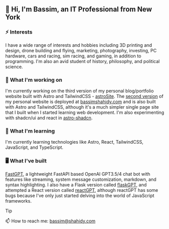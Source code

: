 ##  🤖 Hi, I'm Bassim, an IT Professional from New York
### ⚡ **Interests**
I have a wide range of interests and hobbies including 3D printing and design, drone building and flying, marketing, photography, investing, PC hardware, cars and racing, sim racing, and gaming, in addition to programming. I'm also an avid student of history, philosophy, and political science.

### 🔭 **What I'm working on**
I'm currently working on the third version of my personal blog/portfolio website built with Astro and TailwindCSS - [astroSite](https://github.com/AVGVSTVS96/astroSite/). The [second version](https://github.com/AVGVSTVS96/v2-site/) of my personal website is deployed at [bassimshahidy.com](https://bassimshahidy.com) and is also built with Astro and TailwindCSS, although it's a much simpler single page site that I built when I started learning web development. I'm also experimenting with shadcn/ui and react in [astro-shadcn](https://github.com/AVGVSTVS96/astro-shadcn/).

### 🌱 **What I'm learning**
I'm currently learning technologies like Astro, React, TailwindCSS, JavaScript, and TypeScript.

### 🖥️ **What I've built**
[FastGPT](https://github.com/AVGVSTVS96/fastGPT/), a lightweight FastAPI based OpenAI GPT3.5/4 chat bot with features like streaming, system message customization, markdown, and syntax highlighting. I also have a Flask version called [flaskGPT](https://github.com/AVGVSTVS96/flaskGPT/), and attempted a React version called [reactGPT](https://github.com/AVGVSTVS96/reactGPT/), although reactGPT has some bugs because I've only just started delving into the world of JavaScript frameworks.

> [!TIP]
> 📫 How to reach me: bassim@shahidy.com

<!--
- 🌱 I’m currently learning ...
- 👯 I’m looking to collaborate on ...
- 🤔 I’m looking for help with ...
- 💬 Ask me about ...
- 📫 How to reach me: ...
- 😄 Pronouns: ...
- ⚡ Fun fact: ...
-->
